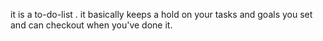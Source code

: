 it is a to-do-list . it basically keeps a hold on your tasks and goals you set and can checkout when you've done it.
